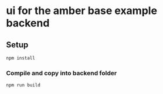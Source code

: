 # ui for the amber base example backend

## Setup

```sh
npm install
```

### Compile and copy into backend folder

```sh
npm run build
```
